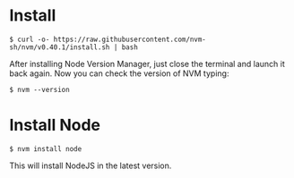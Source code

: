 

# Install

`$ curl -o- https://raw.githubusercontent.com/nvm-sh/nvm/v0.40.1/install.sh | bash`

After installing Node Version Manager, just close the terminal and launch it back again. Now you can check the version of NVM typing:

`$ nvm --version`

# Install Node

`$ nvm install node`

This will install NodeJS in the latest version.